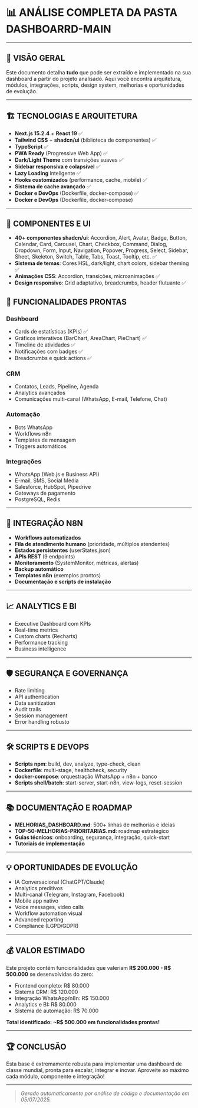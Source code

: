 # 📊 ANÁLISE COMPLETA DA PASTA DASHBOARRD-MAIN

---

## 🎯 VISÃO GERAL

Este documento detalha **tudo** que pode ser extraído e implementado na sua dashboard a partir do projeto analisado. Aqui você encontra arquitetura, módulos, integrações, scripts, design system, melhorias e oportunidades de evolução.

---

## 🏗️ TECNOLOGIAS E ARQUITETURA

- **Next.js 15.2.4** + **React 19** ✅
- **Tailwind CSS** + **shadcn/ui** (biblioteca de componentes) ✅
- **TypeScript** ✅
- **PWA Ready** (Progressive Web App) ✅
- **Dark/Light Theme** com transições suaves ✅
- **Sidebar responsiva e colapsível** ✅
- **Lazy Loading** inteligente ✅
- **Hooks customizados** (performance, cache, mobile) ✅
- **Sistema de cache avançado** ✅
- **Docker e DevOps** (Dockerfile, docker-compose) ✅
- **Docker e DevOps** (Dockerfile, docker-compose)
---


## 🧩 COMPONENTES E UI

- **40+ componentes shadcn/ui**: Accordion, Alert, Avatar, Badge, Button, Calendar, Card, Carousel, Chart, Checkbox, Command, Dialog, Dropdown, Form, Input, Navigation, Popover, Progress, Select, Sidebar, Sheet, Skeleton, Switch, Table, Tabs, Toast, Tooltip, etc. ✅
- **Sistema de temas**: Cores HSL, dark/light, chart colors, sidebar theming ✅
- **Animações CSS**: Accordion, transições, microanimações ✅
- **Design responsivo**: Grid adaptativo, breadcrumbs, header flutuante ✅



## 🚀 FUNCIONALIDADES PRONTAS

### Dashboard
- Cards de estatísticas (KPIs) ✅
- Gráficos interativos (BarChart, AreaChart, PieChart) ✅
- Timeline de atividades ✅
- Notificações com badges ✅
- Breadcrumbs e quick actions ✅

### CRM
- Contatos, Leads, Pipeline, Agenda
- Analytics avançados
- Comunicações multi-canal (WhatsApp, E-mail, Telefone, Chat)

### Automação
- Bots WhatsApp
- Workflows n8n
- Templates de mensagem
- Triggers automáticos

### Integrações
- WhatsApp (Web.js e Business API)
- E-mail, SMS, Social Media
- Salesforce, HubSpot, Pipedrive
- Gateways de pagamento
- PostgreSQL, Redis

---

## 🤖 INTEGRAÇÃO N8N

- **Workflows automatizados**
- **Fila de atendimento humano** (prioridade, múltiplos atendentes)
- **Estados persistentes** (userStates.json)
- **APIs REST** (9 endpoints)
- **Monitoramento** (SystemMonitor, métricas, alertas)
- **Backup automático**
- **Templates n8n** (exemplos prontos)
- **Documentação e scripts de instalação**

---

## 📈 ANALYTICS E BI

- Executive Dashboard com KPIs
- Real-time metrics
- Custom charts (Recharts)
- Performance tracking
- Business intelligence

---

## 🛡️ SEGURANÇA E GOVERNANÇA

- Rate limiting
- API authentication
- Data sanitization
- Audit trails
- Session management
- Error handling robusto

---

## 🛠️ SCRIPTS E DEVOPS

- **Scripts npm**: build, dev, analyze, type-check, clean
- **Dockerfile**: multi-stage, healthcheck, security
- **docker-compose**: orquestração WhatsApp + n8n + banco
- **Scripts shell/batch**: start-server, start-n8n, view-logs, reset-session

---

## 📚 DOCUMENTAÇÃO E ROADMAP

- **MELHORIAS_DASHBOARD.md**: 500+ linhas de melhorias e ideias
- **TOP-50-MELHORIAS-PRIORITARIAS.md**: roadmap estratégico
- **Guias técnicos**: onboarding, segurança, integração, quick-start
- **Tutoriais de implementação**

---

## 💡 OPORTUNIDADES DE EVOLUÇÃO

- IA Conversacional (ChatGPT/Claude)
- Analytics preditivos
- Multi-canal (Telegram, Instagram, Facebook)
- Mobile app nativo
- Voice messages, video calls
- Workflow automation visual
- Advanced reporting
- Compliance (LGPD/GDPR)

---

## 💰 VALOR ESTIMADO

Este projeto contém funcionalidades que valeriam **R$ 200.000 - R$ 500.000** se desenvolvidas do zero:

- Frontend completo: R$ 80.000
- Sistema CRM: R$ 120.000
- Integração WhatsApp/n8n: R$ 150.000
- Analytics e BI: R$ 80.000
- Sistema de automação: R$ 70.000

**Total identificado: ~R$ 500.000 em funcionalidades prontas!**

---

## 🏆 CONCLUSÃO

Esta base é extremamente robusta para implementar uma dashboard de classe mundial, pronta para escalar, integrar e inovar. Aproveite ao máximo cada módulo, componente e integração!

---

> _Gerado automaticamente por análise de código e documentação em 05/07/2025._
